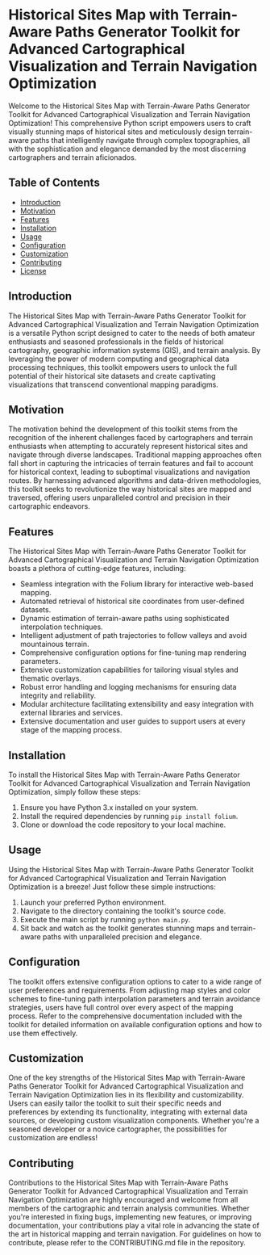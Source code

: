 # Historical Sites Map with Terrain-Aware Paths Generator Toolkit for Advanced Cartographical Visualization and Terrain Navigation Optimization

Welcome to the Historical Sites Map with Terrain-Aware Paths Generator Toolkit for Advanced Cartographical Visualization and Terrain Navigation Optimization! This comprehensive Python script empowers users to craft visually stunning maps of historical sites and meticulously design terrain-aware paths that intelligently navigate through complex topographies, all with the sophistication and elegance demanded by the most discerning cartographers and terrain aficionados.

## Table of Contents

- [Introduction](#introduction)
- [Motivation](#motivation)
- [Features](#features)
- [Installation](#installation)
- [Usage](#usage)
- [Configuration](#configuration)
- [Customization](#customization)
- [Contributing](#contributing)
- [License](#license)

## Introduction

The Historical Sites Map with Terrain-Aware Paths Generator Toolkit for Advanced Cartographical Visualization and Terrain Navigation Optimization is a versatile Python script designed to cater to the needs of both amateur enthusiasts and seasoned professionals in the fields of historical cartography, geographic information systems (GIS), and terrain analysis. By leveraging the power of modern computing and geographical data processing techniques, this toolkit empowers users to unlock the full potential of their historical site datasets and create captivating visualizations that transcend conventional mapping paradigms.

## Motivation

The motivation behind the development of this toolkit stems from the recognition of the inherent challenges faced by cartographers and terrain enthusiasts when attempting to accurately represent historical sites and navigate through diverse landscapes. Traditional mapping approaches often fall short in capturing the intricacies of terrain features and fail to account for historical context, leading to suboptimal visualizations and navigation routes. By harnessing advanced algorithms and data-driven methodologies, this toolkit seeks to revolutionize the way historical sites are mapped and traversed, offering users unparalleled control and precision in their cartographic endeavors.

## Features

The Historical Sites Map with Terrain-Aware Paths Generator Toolkit for Advanced Cartographical Visualization and Terrain Navigation Optimization boasts a plethora of cutting-edge features, including:

- Seamless integration with the Folium library for interactive web-based mapping.
- Automated retrieval of historical site coordinates from user-defined datasets.
- Dynamic estimation of terrain-aware paths using sophisticated interpolation techniques.
- Intelligent adjustment of path trajectories to follow valleys and avoid mountainous terrain.
- Comprehensive configuration options for fine-tuning map rendering parameters.
- Extensive customization capabilities for tailoring visual styles and thematic overlays.
- Robust error handling and logging mechanisms for ensuring data integrity and reliability.
- Modular architecture facilitating extensibility and easy integration with external libraries and services.
- Extensive documentation and user guides to support users at every stage of the mapping process.

## Installation

To install the Historical Sites Map with Terrain-Aware Paths Generator Toolkit for Advanced Cartographical Visualization and Terrain Navigation Optimization, simply follow these steps:

1. Ensure you have Python 3.x installed on your system.
2. Install the required dependencies by running `pip install folium`.
3. Clone or download the code repository to your local machine.

## Usage

Using the Historical Sites Map with Terrain-Aware Paths Generator Toolkit for Advanced Cartographical Visualization and Terrain Navigation Optimization is a breeze! Just follow these simple instructions:

1. Launch your preferred Python environment.
2. Navigate to the directory containing the toolkit's source code.
3. Execute the main script by running `python main.py`.
4. Sit back and watch as the toolkit generates stunning maps and terrain-aware paths with unparalleled precision and elegance.

## Configuration

The toolkit offers extensive configuration options to cater to a wide range of user preferences and requirements. From adjusting map styles and color schemes to fine-tuning path interpolation parameters and terrain avoidance strategies, users have full control over every aspect of the mapping process. Refer to the comprehensive documentation included with the toolkit for detailed information on available configuration options and how to use them effectively.

## Customization

One of the key strengths of the Historical Sites Map with Terrain-Aware Paths Generator Toolkit for Advanced Cartographical Visualization and Terrain Navigation Optimization lies in its flexibility and customizability. Users can easily tailor the toolkit to suit their specific needs and preferences by extending its functionality, integrating with external data sources, or developing custom visualization components. Whether you're a seasoned developer or a novice cartographer, the possibilities for customization are endless!

## Contributing

Contributions to the Historical Sites Map with Terrain-Aware Paths Generator Toolkit for Advanced Cartographical Visualization and Terrain Navigation Optimization are highly encouraged and welcome from all members of the cartographic and terrain analysis communities. Whether you're interested in fixing bugs, implementing new features, or improving documentation, your contributions play a vital role in advancing the state of the art in historical mapping and terrain navigation. For guidelines on how to contribute, please refer to the CONTRIBUTING.md file in the repository.
